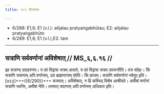 ```yaml
---
title: १०१ टिप्पणयः

---
```

- 6/288: E1,6; E1 (v.l.): añjalau pratyaṅgabhūtau; E2: añjalau pratyaṅgabhūto
- 6/289: E1,6; E1 (v.l.),E2: tam

____________________________________________


## सत्राणि सर्ववर्णानां अविशेषात् // MS_६,६.१६ //

इह सत्राण्य् उदाहरणम्। य एवं विद्वांसः सत्रम् आसते, य एवं विद्वांसः सत्रम् उपयन्तीति। तत्र संदेहः। किं सत्राणि त्रयाणाम् अपि वर्णानाम्, उत ब्राह्मणानाम् एवेति। किं प्राप्तम्। सत्राणि सर्ववर्णानां भवेयुर् इति। [७३३]+++({6/290})+++ कस्मात्। अविशेषात्, न हि कश्चिद् विशेष आश्रीयते। अमीषां वर्णानां सत्राणि भवन्ति, अमीषां नेति। तस्मात् त्रयाणाम् अपि वर्णानाम् अधिकार इति।
